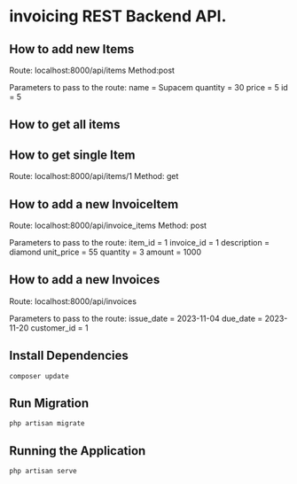 # invoicing REST Backend API.

## How to add new Items
Route: localhost:8000/api/items
Method:post

Parameters to pass to the route:
name = Supacem
quantity = 30
price = 5
id = 5

## How to get all items

## How to get single Item

Route: localhost:8000/api/items/1
Method: get

## How to add a new InvoiceItem
Route: localhost:8000/api/invoice_items
Method: post

Parameters to pass to the route:
item_id = 1
invoice_id = 1
description = diamond
unit_price = 55
quantity = 3
amount = 1000



## How to add a new Invoices
Route: localhost:8000/api/invoices

Parameters to pass to the route:
issue_date = 2023-11-04
due_date = 2023-11-20
customer_id = 1

## Install Dependencies

    composer update

## Run Migration

    php artisan migrate

## Running the Application

    php artisan serve

